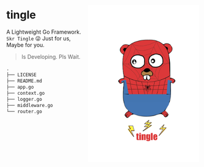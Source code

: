 <img align="right" src="logo.png" width="290" style="padding: 30px 0;">

# tingle
A Lightweight Go Framework. `Skr Tingle` 😜 Just for us, Maybe for you.



> Is Developing. Pls Wait.

```
.
├── LICENSE
├── README.md
├── app.go
├── context.go
├── logger.go
├── middleware.go
└── router.go
```